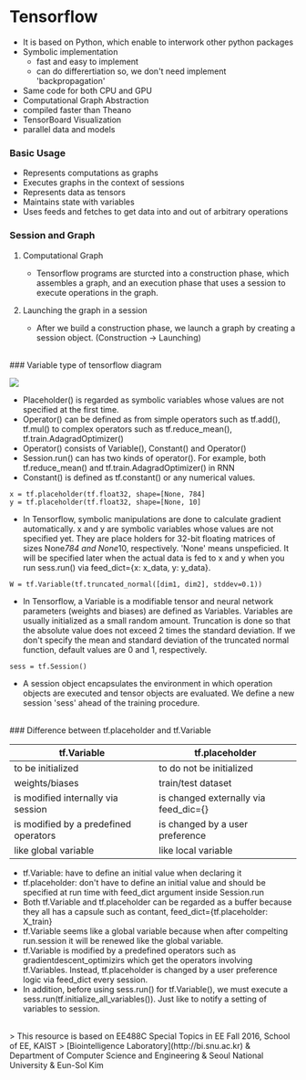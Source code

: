# Tensorflow
   * It is based on Python, which enable to interwork other python packages
   * Symbolic implementation 
      * fast and easy to implement
      * can do differertiation so, we don't need implement 'backpropagation'
   * Same code for both CPU and GPU
   * Computational Graph Abstraction
   * compiled faster than Theano
   * TensorBoard Visualization
   * parallel data and models 
   
### Basic Usage
   * Represents computations as graphs
   * Executes graphs in the context of sessions
   * Represents data as tensors
   * Maintains state with variables
   * Uses feeds and fetches to get data into and out of arbitrary operations

### Session and Graph
1. Computational Graph
   * Tensorflow programs are sturcted into a construction phase, which assembles a graph, and an execution phase that uses a session to execute operations in the graph.

2. Launching the graph in a session
   * After we build a construction phase, we launch a graph by creating a session object. (Construction -> Launching)

<br>
### Variable type of tensorflow diagram

![](https://docs.google.com/drawings/d/1qaFys5F7_FqI6FvVpQDGIDl-XJwLGh0x3SoL4BTAbw0/pub?w=480&amp;h=360)
* Placeholder() is regarded as symbolic variables whose values are not specified at the first time.
* Operator() can be defined as from simple operators such as tf.add(), tf.mul() to complex operators such as tf.reduce_mean(), tf.train.AdagradOptimizer()  
* Operator() consists of Variable(), Constant() and Operator()
* Session.run() can has two kinds of operator(). For example, both tf.reduce_mean() and tf.train.AdagradOptimizer() in RNN  
* Constant() is defined as tf.constant() or any numerical values. 

```
x = tf.placeholder(tf.float32, shape=[None, 784]
y = tf.placeholder(tf.float32, shape=[None, 10]
```
* In Tensorflow, symbolic manipulations are done to calculate gradient automatically. x and y are symbolic variables whose values are not specified yet. They are place holders for 32-bit floating matrices of sizes None*784 and None*10, respectively. 'None' means unspeficied. It will be specified later when the actual data is fed to x and y when you run sess.run() via feed_dict={x: x_data, y: y_data}. 
```
W = tf.Variable(tf.truncated_normal([dim1, dim2], stddev=0.1))
```
* In Tensorflow, a Variable is a modifiable tensor and neural network parameters (weights and biases) are defined as Variables. Variables are usually initialized as a small random amount. Truncation is done so that the absolute value does not exceed 2 times the standard deviation. If we don't specify the mean and standard deviation of the truncated normal function, default values are 0 and 1, respectively.
```
sess = tf.Session()
```
* A session object encapsulates the environment in which operation objects are executed and tensor objects are evaluated. We define a new session 'sess' ahead of the training procedure.


<br>
### Difference between tf.placeholder and tf.Variable

tf.Variable | tf.placeholder
------------|---------------
to be initialized | to do not be initialized
weights/biases | train/test dataset
is modified internally via session | is changed externally via feed_dic={}
is modified by a predefined operators | is changed by a user preference
like global variable | like local variable

* tf.Variable: have to define an initial value when declaring it
* tf.placeholder: don't have to define an initial value and should be specified at run time with feed_dict argument inside Session.run
* Both tf.Variable and tf.placeholder can be regarded as a buffer because they all has a capsule such as contant, feed_dict={tf.placeholder: X_train} 
* tf.Variable seems like a global variable because when after compelting run.session it will be renewed like the global variable.
* tf.Variable is modified by a predefined operators such as gradientdescent_optimizirs which get the operators involving tf.Variables. Instead, tf.placeholder is changed by a user preference logic via feed_dict every session. 
* In addition, before using sess.run() for tf.Variable(), we must execute a sess.run(tf.initialize_all_variables()). Just like to notify a setting of variables to session. 

<br>
> This resource is based on EE488C Special Topics in EE <Deep Learning and AlphaGo> Fall 2016, School of EE, KAIST
> [Biointelligence Laboratory](http://bi.snu.ac.kr) & Department of Computer Science and Engineering & Seoul National University & Eun-Sol Kim

